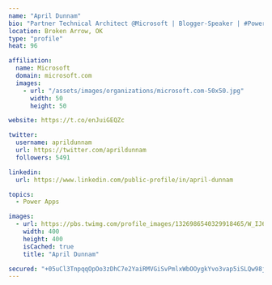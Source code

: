 ```yaml
---
name: "April Dunnam"
bio: "Partner Technical Architect @Microsoft | Blogger-Speaker | #PowerApps, #PowerAutomate, #Office365, #SharePoint | #WIT | #Karaoke Queen"
location: Broken Arrow, OK
type: "profile"
heat: 96

affiliation:
  name: Microsoft
  domain: microsoft.com
  images:
    - url: "/assets/images/organizations/microsoft.com-50x50.jpg"
      width: 50
      height: 50

website: https://t.co/enJuiGEQZc

twitter:
  username: aprildunnam
  url: https://twitter.com/aprildunnam
  followers: 5491

linkedin:
  url: https://www.linkedin.com/public-profile/in/april-dunnam

topics:
  - Power Apps

images:
  - url: https://pbs.twimg.com/profile_images/1326986540329918465/W_IJ6Ih2_400x400.jpg
    width: 400
    height: 400
    isCached: true
    title: "April Dunnam"

secured: "+05uCl3TnpqqOpOo3zDhC7e2YaiRMVGiSvPmlxWbOOygkYvo3vap5iSLQw98jP5D/EZr0V5JGVBK5DhFI4taFffXHMz1RykkdgDGaCq09/pLOPAjRIz42VzqS5PfzGl9A3z1lgXquxeTy8yIvieCDh3psRlOOvR7yTaef5wS6Zf3YMKmktj840rNnCy4X6VH02atUcsbZkCIfId18KUi2DNpCz3EcWVqC8ad9J3w7Hkd9cXQmdYydFx9GeEf9wMfKpPneHu0OCDWz2tGjw6ww68EYE6A9JX6rWQ7+C2x714oUjovfdEo53/wVrSNl8hq9gyQQ3zRMwTZQWGVvweuT3kiLdG6Pm1IRYxHYx/miNeNyHQiqn5zLrGYrSh9+lTmLNpD2mlj+dnlMLiMVvGriBD7jCf1S2V13wByM7dKsHQ=;1evo3IUAomYbm0qrLd7v4A=="
---
```


